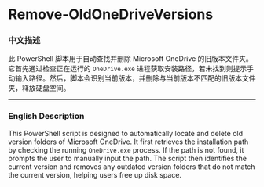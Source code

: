 # Remove-OldOneDriveVersions
### **中文描述**
此 PowerShell 脚本用于自动查找并删除 Microsoft OneDrive 的旧版本文件夹。它首先通过检查正在运行的 `OneDrive.exe` 进程获取安装路径，若未找到则提示手动输入路径。然后，脚本会识别当前版本，并删除与当前版本不匹配的旧版本文件夹，释放硬盘空间。

---

### **English Description**
This PowerShell script is designed to automatically locate and delete old version folders of Microsoft OneDrive. It first retrieves the installation path by checking the running `OneDrive.exe` process. If the path is not found, it prompts the user to manually input the path. The script then identifies the current version and removes any outdated version folders that do not match the current version, helping users free up disk space.

